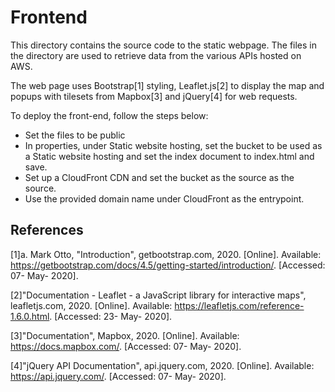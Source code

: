 # Frontend

This directory contains the source code to the static webpage. The files in the directory are used to retrieve data from the various APIs hosted on AWS.

The web page uses Bootstrap[1] styling, Leaflet.js[2] to display the map and popups with tilesets from Mapbox[3] and jQuery[4] for web requests.

To deploy the front-end, follow the steps below:

* Set the files to be public
* In properties, under Static website hosting, set the bucket to be used as a Static website hosting and set the index document to index.html and save.
* Set up a CloudFront CDN and set the bucket as the source as the source. 
* Use the provided domain name under CloudFront as the entrypoint.

## References
[1]a. Mark Otto, "Introduction", getbootstrap.com, 2020. [Online]. Available: https://getbootstrap.com/docs/4.5/getting-started/introduction/. [Accessed: 07- May- 2020].

[2]"Documentation - Leaflet - a JavaScript library for interactive maps", leafletjs.com, 2020. [Online]. Available: https://leafletjs.com/reference-1.6.0.html. [Accessed: 23- May- 2020].

[3]"Documentation", Mapbox, 2020. [Online]. Available: https://docs.mapbox.com/. [Accessed: 07- May- 2020].

[4]"jQuery API Documentation", api.jquery.com, 2020. [Online]. Available: https://api.jquery.com/. [Accessed: 07- May- 2020].
